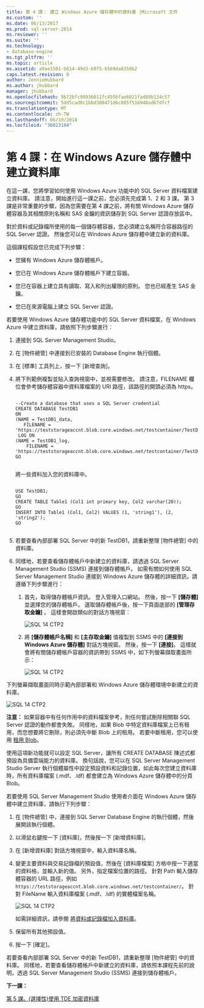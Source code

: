 ```yaml
---
title: 第 4 課： 建立 Windows Azure 儲存體中的資料庫 |Microsoft 文件
ms.custom: ''
ms.date: 06/13/2017
ms.prod: sql-server-2014
ms.reviewer: ''
ms.suite: ''
ms.technology:
- database-engine
ms.tgt_pltfrm: ''
ms.topic: article
ms.assetid: a9ae1501-b614-49d3-b975-6569da8350b2
caps.latest.revision: 8
author: JennieHubbard
ms.author: jhubbard
manager: jhubbard
ms.openlocfilehash: 9b72bfc90936011fc4556fae6021fad89b134c57
ms.sourcegitcommit: 5dd5cad0c1bbd308471d6c885f516948ad67dfcf
ms.translationtype: MT
ms.contentlocale: zh-TW
ms.lasthandoff: 06/19/2018
ms.locfileid: "36023104"
---
```

# <a name="lesson-4-create-a-database-in-windows-azure-storage"></a>第 4 課：在 Windows Azure 儲存體中建立資料庫
  在這一課，您將學習如何使用 Windows Azure 功能中的 SQL Server 資料檔案建立資料庫。 請注意，開始進行這一課之前，您必須先完成第 1、2 和 3 課。 第 3 課是非常重要的步驟，因為您需要在第 4 課之前，將有關 Windows Azure 儲存體容器及其相關原則名稱和 SAS 金鑰的資訊儲存到 SQL Server 認證存放區中。  
  
 對於資料或記錄檔所使用的每一個儲存體容器，您必須建立名稱符合容器路徑的 SQL Server 認證。 然後您可以在 Windows Azure 儲存體中建立新的資料庫。  
  
 這個課程假設您已完成下列步驟：  
  
-   您擁有 Windows Azure 儲存體帳戶。  
  
-   您已在 Windows Azure 儲存體帳戶下建立容器。  
  
-   您已在容器上建立具有讀取、寫入和列出權限的原則。 您也已經產生 SAS 金鑰。  
  
-   您已在來源電腦上建立 SQL Server 認證。  
  
 若要使用 Windows Azure 儲存體功能中的 SQL Server 資料檔案，在 Windows Azure 中建立資料庫，請依照下列步驟進行：  
  
1.  連接到 SQL Server Management Studio。  
  
2.  在 [物件總管] 中連接到已安裝的 Database Engine 執行個體。  
  
3.  在 [標準] 工具列上，按一下 [新增查詢]。  
  
4.  將下列範例複製並貼入查詢視窗中，並視需要修改。 請注意，FILENAME 欄位會參考儲存體容器中資料庫檔案的 URI 路徑，該路徑的開頭必須為 https。  
  
    ```  
  
    --Create a database that uses a SQL Server credential    
    CREATE DATABASE TestDB1    
    ON   
    (NAME = TestDB1_data,   
       FILENAME = 'https://teststorageaccnt.blob.core.windows.net/testcontainer/TestDB1Data.mdf')   
     LOG ON   
    (NAME = TestDB1_log,   
        FILENAME = 'https://teststorageaccnt.blob.core.windows.net/testcontainer/TestDB1Log.ldf')   
    GO  
  
    ```  
  
     將一些資料加入您的資料庫中。  
  
    ```  
  
    USE TestDB1;   
    GO   
    CREATE TABLE Table1 (Col1 int primary key, Col2 varchar(20));   
    GO   
    INSERT INTO Table1 (Col1, Col2) VALUES (1, 'string1'), (2, 'string2');   
    GO  
  
    ```  
  
5.  若要查看內部部署 SQL Server 中的新 TestDB1，請重新整理 [物件總管] 中的資料庫。  
  
6.  同樣地，若要查看儲存體帳戶中新建立的資料庫，請透過 SQL Server Management Studio (SSMS) 連接到儲存體帳戶。 如需有關如何使用 SQL Server Management Studio 連接到 Windows Azure 儲存體的詳細資訊，請遵循下列步驟進行：  
  
    1.  首先，取得儲存體帳戶資訊。 登入管理入口網站。 然後，按一下 **[儲存體]** 並選擇您的儲存體帳戶。 選取儲存體帳戶後，按一下頁面底部的 **[管理存取金鑰]** 。 這樣會開啟類似的對話方塊視窗：  
  
         ![SQL 14 CTP2](../tutorials/media/ss-was-tutlesson-4-6-1.gif "SQL 14 CTP2")  
  
    2.  將 **[儲存體帳戶名稱]** 和 **[主存取金鑰]** 值複製到 SSMS 中的 **[連接到 Windows Azure 儲存體]** 對話方塊視窗。 然後，按一下 **[連接]**。 這樣就會將有關儲存體帳戶容器的資訊帶到 SSMS 中，如下列螢幕擷取畫面所示：  
  
         ![SQL 14 CTP2](../tutorials/media/ss-was-tutlesson-4-6-2.gif "SQL 14 CTP2")  
  
 下列螢幕擷取畫面同時示範內部部署和 Windows Azure 儲存體環境中新建立的資料庫。  
  
 ![SQL 14 CTP2](../tutorials/media/ss-was-tutlesson-4-6-2b.gif "SQL 14 CTP2")  
  
 **注意：** 如果容器中有任何作用中的資料檔案參考，則任何嘗試刪除相關聯 SQL Server 認證的動作都會失敗。 同樣地，如果 Blob 中特定資料庫檔案上已有租用，而您想要將它刪除，則必須先中斷 Blob 上的租用。 若要中斷租用，您可以使用 [租用 Blob](https://msdn.microsoft.com/library/azure/ee691972.aspx)。  
  
 使用這項新功能就可以設定 SQL Server，讓所有 CREATE DATABASE 陳述式都預設為具備雲端能力的資料庫。 換句話說，您可以在 SQL Server Management Studio Server 執行個體屬性中設定預設資料和記錄位置，如此每次您建立資料庫時，所有資料庫檔案 (.mdf、.ldf) 都會建立為 Windows Azure 儲存體中的分頁 Blob。  
  
 若要使用 SQL Server Management Studio 使用者介面在 Windows Azure 儲存體中建立資料庫，請執行下列步驟：  
  
1.  在 [物件總管] 中，連接到 SQL Server Database Engine 的執行個體，然後展開該執行個體。  
  
2.  以滑鼠右鍵按一下 [資料庫]，然後按一下 [新增資料庫]。  
  
3.  在 [新增資料庫] 對話方塊視窗中，輸入資料庫名稱。  
  
4.  變更主要資料與交易記錄檔的預設值，然後在 [資料庫檔案] 方格中按一下適當的資料格，並輸入新的值。 另外，指定檔案位置的路徑。 針對 Path 輸入儲存體容器的 URL 路徑，例如 `https://teststorageaccnt.blob.core.windows.net/testcontainer/`。 針對 FileName 輸入資料庫檔案 (.mdf、.ldf) 的實體檔案名稱。  
  
     ![SQL 14 CTP2](../tutorials/media/ss-was-tutlesson-4-6-4.gif "SQL 14 CTP2")  
  
     如需詳細資訊，請參閱 [將資料或記錄檔加入資料庫](databases/add-data-or-log-files-to-a-database.md)。  
  
5.  保留所有其他預設值。  
  
6.  按一下 [確定]。  
  
 若要查看內部部署 SQL Server 中的新 TestDB1，請重新整理 [物件總管] 中的資料庫。 同樣地，若要查看儲存體帳戶中新建立的資料庫，請依照本課程先前的說明，透過 SQL Server Management Studio (SSMS) 連接到儲存體帳戶。  
  
 **下一課：**  
  
 [第 5 課。&#40;選擇性&#41;使用 TDE 加密資料庫](../relational-databases/lesson-4-restore-database-to-virtual-machine-from-url.md)  
  
  